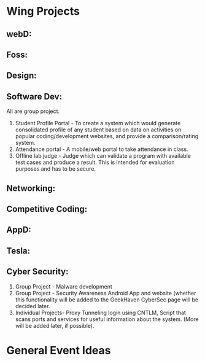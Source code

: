 
# Wing Projects

## webD:  

## Foss: 

## Design: 

## Software Dev:
All are group project.
1. Student Profile Portal - To create a system which would generate consolidated profile of any student based on data on activities on popular coding/development websites, and provide a comparison/rating system.
2. Attendance portal - A mobile/web portal to take attendance in class.
3. Offline lab judge - Judge which can validate a program with available test cases and produce a result. This is intended for evaluation purposes and has to be secure.

## Networking: 

## Competitive Coding: 

## AppD:

## Tesla: 

## Cyber Security: 
1. Group Project - Malware development
2. Group Project - Security Awareness Android App and website (whether this functionality will be added to the GeekHaven CyberSec page will be decided later.
3. Individual Projects- Proxy Tunneling login using CNTLM, Script that scans ports and services for useful information about the system. (More will be added later, if possible).   

# General Event Ideas
